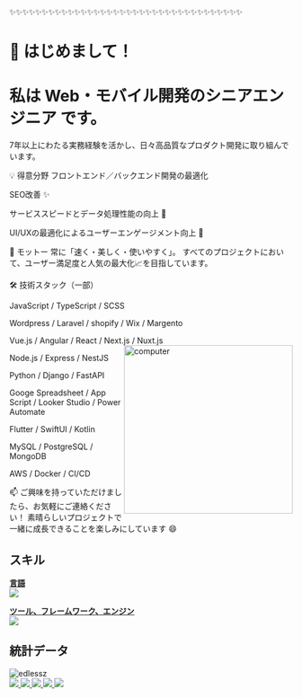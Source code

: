✨✨✨✨✨✨✨✨✨✨✨✨✨✨✨✨✨✨✨✨✨✨✨✨✨✨✨✨✨✨✨✨✨✨✨✨


# 👋 はじめまして！

# 私は Web・モバイル開発のシニアエンジニア です。
7年以上にわたる実務経験を活かし、日々高品質なプロダクト開発に取り組んでいます。

💡 得意分野
フロントエンド／バックエンド開発の最適化

SEO改善 ✨

サービススピードとデータ処理性能の向上 🚀

UI/UXの最適化によるユーザーエンゲージメント向上 🎯

🎯 モットー
常に「速く・美しく・使いやすく」。
すべてのプロジェクトにおいて、ユーザー満足度と人気の最大化📈を目指しています。

🛠️ 技術スタック（一部）


JavaScript / TypeScript / SCSS

Wordpress / Laravel / shopify / Wix / Margento

Vue.js / Angular / React / Next.js / Nuxt.js <img src="https://cdni.iconscout.com/illustration/premium/thumb/laptop-5425029-4558286.png?f=webp" alt="computer" width="300px" align="right">

Node.js / Express / NestJS

Python / Django / FastAPI

Googe Spreadsheet / App Script / Looker Studio / Power Automate

Flutter / SwiftUI / Kotlin

MySQL / PostgreSQL / MongoDB

AWS / Docker / CI/CD

📫 ご興味を持っていただけましたら、お気軽にご連絡ください！
素晴らしいプロジェクトで一緒に成長できることを楽しみにしています 😄


## スキル
<ins>**言語**</ins>\
![](https://skillicons.dev/icons?i=html,css,scss,js,ts,cs,java,py,ocaml,ruby)

<ins>**ツール、フレームワーク、エンジン**</ins>\
![](https://skillicons.dev/icons?i=angular,tailwind,jquery,dotnet,electron,firebase,discordjs,electron,nodejs,npm,p5js,unity,gamemakerstudio,git)

## 統計データ
<img src="https://github-readme-stats.vercel.app/api/top-langs/?username=edlessz&layout=compact&hide=html" alt="edlessz" />
</div>


<div>
  <a href="https://nextjs.org/docs">
    <img src="https://skillicons.dev/icons?i=nextjs"/>
  </a>
  <a href="https://nuxt.com/docs/getting-started/introduction">
    <img src="https://skillicons.dev/icons?i=nuxt"/>
  </a>
  <a href="https://graphql.org/learn/">
    <img src="https://skillicons.dev/icons?i=graphql"/>
  </a>
  <a href="https://www.gatsbyjs.com/docs/">
    <img src="https://skillicons.dev/icons?i=gatsbyjs"/>
  </a>
  <a href="https://sass-lang.com">
    <img src="https://skillicons.dev/icons?i=sass"/>
  </a>
</div>
  
##

</div>     


          

